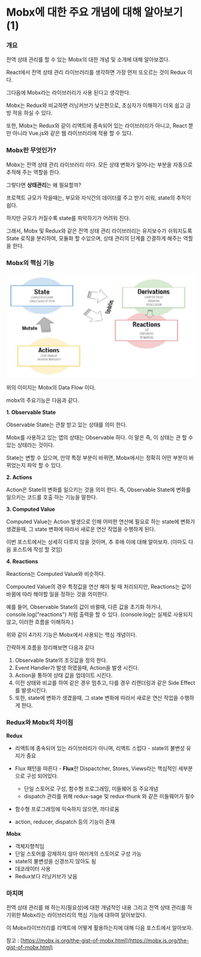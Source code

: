 # Mobx에 대한 주요 개념에 대해 알아보기 (1)

### 개요

전역 상태 관리를 할 수 있는 Mobx의 대한 개념 및 소개에 대해 알아보겠다.

React에서 전역 상태 관리 라이브러리를 생각하면 가장 먼저 또오르는 것이 Redux 이다.

그다음에 Mobx라는 라이브러리가 사용 된다고 생각한다.

Mobx는 Redux와 비교하면 러닝커브가 낮은편으로, 초심자가 이해하기 더욱 쉽고 금방 적응 하실 수 있다.

또한, Mobx는 Redux와 같이 리액트에 종속되어 있는 라이브러리가 아니고, React 뿐만 아니라 Vue.js와 같은 웹 라이브러리에 적용 할 수 있다.

### Mobx란 무엇인가?

Mobx는 전역 상태 관리 라이브러리 이다. 모든 상태 변화가 일어나는 부분을 자동으로 추적해 주는 역할을 한다.

그렇다면 **상태관리**는 왜 필요할까?

프로젝트 규모가 작을때는, 부모와 자식간의 데이터를 주고 받기 쉬워, state의 추적이 쉽다.

하지만 규모가 커질수록 state를 파악하기가 어려워 진다.

그래서, Mobx 및 Redux와 같은 전역 상태 관리 라이브러리는 유지보수가 쉬워지도록 State 로직을 분리하여, 모듈화 할 수있으며, 상태 관리의 단계를 간결하게 해주는 역할을 한다.

### Mobx의 핵심 기능

![image](./images/mobx_flow.png)

위의 이미지는 Mobx의 Data Flow 이다.

mobx의 주요기능은 다음과 같다.

**1. Observable State**

Observable State는 관찰 받고 있는 상태를 의미 한다.

Mobx를 사용하고 있는 앱의 상태는 Observable 하다. 이 말은 즉, 이 상태는 관 할 수 있는 상태라는 것이다.

State는 변할 수 있으며, 만약 특정 부분이 바뀌면, Mobx에서는 정확히 어떤 부분이 바뀌었는지 파악 할 수 있다.

**2. Actions**

Action은 State의 변화를 일으키는 것을 의미 한다.
즉, Observable State에 변화를 일으키는 코드를 호출 하는 기능을 말한다.

**3. Computed Value**

Computed Value는 Action 발생으로 인해 어떠한 연산에 필요로 하는 state에 변화가 생겼을때, 그 state 변화에 따라서 새로운 연산 작업을 수행하게 된다.

이번 포스트에서는 상세히 다루지 않을 것이며, 추 후에 이에 대해 알아보자. (아마도 다음 포스트에 작성 할 것임)

**4. Reactions**

Reactions는 Computed Value와 비슷하다.

Compouted Value의 경우 특정값을 연산 해야 될 때 처리되지만, Reactions는 값이 바뀜에 따라 해야할 일을 정하는 것을 의미한다.

예를 들어, Observable State의 값이 바뀔때, 다른 값을 초기화 하거나, console.log("reactions") 처럼 출력을 할 수 있다.
(console.log는 실제로 사용되지않고, 이러한 흐름을 이해하자.)

위와 같이 4가지 기능은 Mobx에서 사용되는 핵심 개념이다.

간략하게 흐름을 정리해보면 다음과 같다

1. Observable State의 초깃값을 정의 한다.
2. Event Handler가 발생 하였을때, Action을 발생 시킨다.
3. Action을 통하여 상태 값을 업데이트 시킨다.
4. 이전 상태와 비교를 하여 같은 경우 멈추고, 다를 경우 리랜더링과 같은 Side Effect를 발생시킨다.
5. 또한, state에 변화가 생겼을때, 그 state 변화에 따라서 새로운 연산 작업을 수행하게 한다.

### Redux와 Mobx의 차이점

**Redux**

- 리액트에 종속되어 있는 라이브러리가 아니며, 리액트 스럽다 - state의 불변성 유지가 중요
- Flux 패턴을 따른다 - **Flux**란 Dispactcher, Stores, Views라는 핵심적인 세부분으로 구성 되어있다.

  - 단일 스토어로 구성, 함수형 프로그래밍, 미들웨어 등 주요개념
  - dispatch 관리를 위해 redux-sage 및 redux-thunk 와 같은 미들웨어가 필수

- 함수형 프로그래밍에 익숙하지 않으면, 까다로움
- action, reducer, dispatch 등의 기능이 존재

**Mobx**

- 객체지향적임
- 단일 스토어를 강제하지 않아 여러개의 스토어로 구성 가능
- state의 불변성을 신경쓰지 않아도 됨
- 데코레이터 사용
- Redux보다 러닝커브가 낮음

### 마치며

전역 상태 관리를 왜 하는지(필요성)에 대한 개념적인 내용 그리고 전역 상태 관리를 하기위한 Mobx라는 라이브러리의 핵심 기능에 대하여 알아보았다.

이 Mobx라이브러리를 리액트에 어떻게 활용하는지에 대해 다음 포스트에서 알아보자.

참고 : [https://mobx.js.org/the-gist-of-mobx.html](https://mobx.js.org/the-gist-of-mobx.html)
